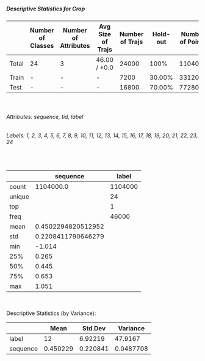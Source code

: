 ##### Descriptive Statistics for Crop


|       |   Number of Classes |   Number of Attributes |   Avg Size of Trajs |   Number of Trajs | Hold-out   |   Number of Points |   Longest Size |   Shortest Size |
|-------|---------------------|------------------------|---------------------|-------------------|------------|--------------------|----------------|-----------------|
| Total | 24                  | 3                      | 46.00 / ±0.0        | 24000             | 100%       |            1104000 |             46 |              46 |
| Train | -                   | -                      | -                   | 7200              | 30.00%     |             331200 |             46 |              46 |
| Test  | -                   | -                      | -                   | 16800             | 70.00%     |             772800 |             46 |              46 |

&nbsp;

###### Attributes: sequence, tid, label


###### Labels: 1, 2, 3, 4, 5, 6, 7, 8, 9, 10, 11, 12, 13, 14, 15, 16, 17, 18, 19, 20, 21, 22, 23, 24

&nbsp;

|        | sequence           | label   |
|--------|--------------------|---------|
| count  | 1104000.0          | 1104000 |
| unique |                    | 24      |
| top    |                    | 1       |
| freq   |                    | 46000   |
| mean   | 0.4502294820512952 |         |
| std    | 0.2208411790646279 |         |
| min    | -1.014             |         |
| 25%    | 0.265              |         |
| 50%    | 0.445              |         |
| 75%    | 0.653              |         |
| max    | 1.051              |         |

&nbsp;

Descriptive Statistics (by Variance): 


|          |      Mean |   Std.Dev |   Variance |
|----------|-----------|-----------|------------|
| label    | 12        |  6.92219  | 47.9167    |
| sequence |  0.450229 |  0.220841 |  0.0487708 |

&nbsp;

